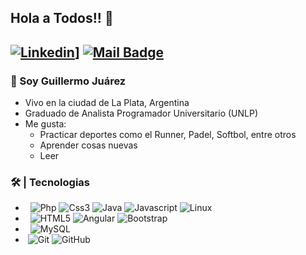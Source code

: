 ## Hola a Todos!! 👋
[![Linkedin](https://img.shields.io/badge/-LinkedIn-blue?style=flat&logo=Linkedin&logoColor=white)](https://www.linkedin.com/in/guillermo-ju%C3%A1rez-9a25311bb/)]
[![Mail Badge](https://img.shields.io/badge/-juarez.unlp96@gmail.com-c14438?style=flat&logo=Gmail&logoColor=white&link=mailto:juarez.unlp96@gmail.com)](mailto:juarez.unlp96@gmail.com)
---
### :boy: Soy Guillermo Juárez

- Vivo en la ciudad de La Plata, Argentina
- Graduado de Analista Programador Universitario (UNLP)
- Me gusta: 
   - Practicar deportes como el Runner, Padel, Softbol, entre otros
   - Aprender cosas nuevas
   - Leer

### 🛠 | Tecnologias

- &#160; ![Php](https://img.shields.io/badge/-Php-333333?style=flat&logo=Php&logoColor=007396)
![Css3](https://img.shields.io/badge/-CSS-333333?style=flat&logo=Css3&logoColor=007396)
![Java](https://img.shields.io/badge/-Java-333333?style=flat&logo=Java&logoColor=007396)
![Javascript](https://img.shields.io/badge/-Javascript-333333?style=flat&logo=Javascript&logoColor=007396)
![Linux](https://img.shields.io/badge/-Linux-333333?style=flat&logo=Linux&logoColor=FCC624)
- &#160; ![HTML5](https://img.shields.io/badge/-HTML5-333333?style=flat&logo=HTML5)
![Angular](https://img.shields.io/badge/-Angular-333333?style=flat&logo=Angular)
![Bootstrap](https://img.shields.io/badge/-Bootstrap-333333?style=flat&logo=bootstrap&logoColor=563D7C)
- &#160; ![MySQL](https://img.shields.io/badge/-MySQL-333333?style=flat&logo=mysql)
- &#160;![Git](https://img.shields.io/badge/-Git-333333?style=flat&logo=git)
![GitHub](https://img.shields.io/badge/-GitHub-333333?style=flat&logo=github)
